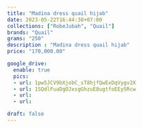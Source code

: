 ```yaml
---
title: "Madina dress quail hijab"
date: 2023-05-22T16:44:38+07:00
collections: ["RobeJubah", "Quail"]
brands: "Quail"
grams: "250"
description : "Madina dress quail hijab"
price: "170,000.00"

google_drive:
  enable: true
  pics:
  - url: 1pw5JCV9bXjobC_sT8hjfQwExDqVygv2X
  - url: 1SQdlFuaDgOJxsgGhzuE8ugtfoEEy5Rcw
  - url: 
  - url: 

draft: false
---
```


    
  
